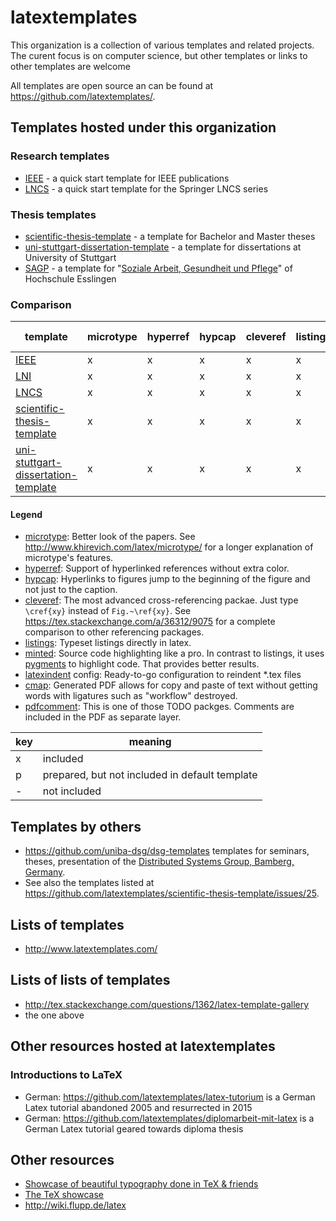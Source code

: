 # latextemplates

This organization is a collection of various templates and related projects.
The curent focus is on computer science, but other templates or links to other templates are welcome

All templates are open source an can be found at <https://github.com/latextemplates/>.

## Templates hosted under this organization

### Research templates
 * [IEEE] - a quick start template for IEEE publications
 * [LNCS] - a quick start template for the Springer LNCS series

### Thesis templates
 * [scientific-thesis-template] - a template for Bachelor and Master theses
 * [uni-stuttgart-dissertation-template] - a template for dissertations at University of Stuttgart
 * [SAGP] - a template for "[Soziale Arbeit, Gesundheit und Pflege](http://www.hs-esslingen.de/de/hochschule/fakultaeten/soziale-arbeit-gesundheit-und-pflege.html)" of Hochschule Esslingen

### Comparison

| template                              | microtype | hyperref | hypcap   | cleveref | listings | minted | latexindent config | cmap | pdfcomment |
| ------------------------------------- | --------- | -------- | -------- | -------- | -------- | ------ | ------------------ | ---- | ---------- |
| [IEEE]                                | x         | x        | x        | x        | x        | p      | -                  | x    | x          |
| [LNI]                                 | x         | x        | x        | x        | x        | -      | -                  | x    | x          |
| [LNCS]                                | x         | x        | x        | x        | x        | p      | x                  | x    | x          |
| [scientific-thesis-template]          | x         | x        | x        | x        | x        | p      | x                  | x    | x          |
| [uni-stuttgart-dissertation-template] | x         | x        | x        | x        | x        | p      | -                  | -    | x          |

#### Legend

- [microtype]: Better look of the papers. See <http://www.khirevich.com/latex/microtype/> for a longer explanation of microtype's features.
- [hyperref]: Support of hyperlinked references without extra color.
- [hypcap]: Hyperlinks to figures jump to the beginning of the figure and not just to the caption.
- [cleveref]: The most advanced cross-referencing packae. Just type `\cref{xy}` instead of `Fig.~\ref{xy}`. See <https://tex.stackexchange.com/a/36312/9075> for a complete comparison to other referencing packages.
- [listings]: Typeset listings directly in latex.
- [minted]: Source code highlighting like a pro.
  In contrast to listings, it uses [pygments](http://pygments.org/) to highlight code.
  That provides better results.
- [latexindent] config: Ready-to-go configuration to reindent *.tex files
- [cmap]: Generated PDF allows for copy and paste of text without getting words with ligatures such as "workflow" destroyed.
- [pdfcomment]: This is one of those TODO packges. Comments are included in the PDF as separate layer.

| key | meaning |
| --- | ------- |
| x   | included |
| p   | prepared, but not included in default template |
| -   | not included |


## Templates by others
 * <https://github.com/uniba-dsg/dsg-templates> templates for seminars, theses, presentation of the [Distributed Systems Group, Bamberg, Germany](https://www.uni-bamberg.de/pi).
 * See also the templates listed at <https://github.com/latextemplates/scientific-thesis-template/issues/25>.

## Lists of templates
 * <http://www.latextemplates.com/>


## Lists of lists of templates
 * <http://tex.stackexchange.com/questions/1362/latex-template-gallery>
 * the one above

## Other resources hosted at latextemplates

### Introductions to LaTeX
 * German: <https://github.com/latextemplates/latex-tutorium> is a German Latex tutorial abandoned 2005 and resurrected in 2015
 * German: <https://github.com/latextemplates/diplomarbeit-mit-latex> is a German Latex tutorial geared towards diploma thesis

## Other resources
 * [Showcase of beautiful typography done in TeX & friends](http://tex.stackexchange.com/questions/1319/showcase-of-beautiful-typography-done-in-tex-friends)
 * [The TeX showcase](http://www.tug.org/texshowcase/)
 * <http://wiki.flupp.de/latex>

  [IEEE]: https://latextemplates.github.io/IEEE/
  [LNI]: https://github.com/gi-ev/LNI/
  [LNCS]: https://latextemplates.github.io/LNCS/
  [scientific-thesis-template]: https://latextemplates.github.io/scientific-thesis-template/
  [uni-stuttgart-dissertation-template]: https://github.com/latextemplates/uni-stuttgart-dissertation-template
  [SAGP]: https://github.com/latextemplates/SAGP

  [booktabs]: https://www.ctan.org/pkg/booktabs
  [cleveref]: https://ctan.org/pkg/cleveref
  [cmap]: https://www.ctan.org/pkg/cmap
  [csquotes]: https://www.ctan.org/pkg/csquotes
  [hypcap]: https://www.ctan.org/pkg/hypcap
  [hyperref]: https://ctan.org/pkg/hyperref
  [latexindent]: https://ctan.org/pkg/latexindent
  [listings]: https://ctan.org/pkg/listings
  [microtype]: https://ctan.org/pkg/microtype
  [minted]: https://ctan.org/pkg/minted
  [newtx]: https://ctan.org/pkg/newtx
  [paralist]: https://www.ctan.org/pkg/paralist
  [pdfcomment]: https://www.ctan.org/pkg/pdfcomment
  [upquote]: https://www.ctan.org/pkg/upquote
